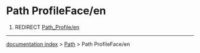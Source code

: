 # Path ProfileFace/en
1.  REDIRECT [Path\_Profile/en](Path_Profile/en.md)

---
[documentation index](../README.md) > [Path](Path_Workbench.md) > Path ProfileFace/en
